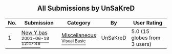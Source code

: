 ﻿<div align="center">

## All Submissions by UnSaKreD

</div>

No.  | Submission | Category | By   | User Rating
---- | ---------- | -------- | ---- | -----------
1 | [New Y\.bas<br /><sup>2001-06-18 12:47:48</sup>](https://github.com/Planet-Source-Code/unsakred-new-y-bas__1-24185) | [Miscellaneous<br /><sup>Visual Basic</sup>](../ByCategory/miscellaneous__1-1.md) | UnSaKreD | 5.0 (15 globes from 3 users)
